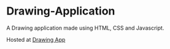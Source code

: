 # Drawing-Application

A Drawing application made using HTML, CSS and Javascript.

Hosted at [Drawing App](https://drawing-board-js.netlify.app/)
